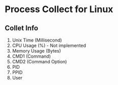 # Process Collect for Linux
## Collet Info
1. Unix Time (Millisecond)
2. CPU Usage (%) - Not implemented
3. Memory Usage (Bytes)
4. CMD1 (Command)
5. CMD2 (Command Option)
6. PID
7. PPID
8. User